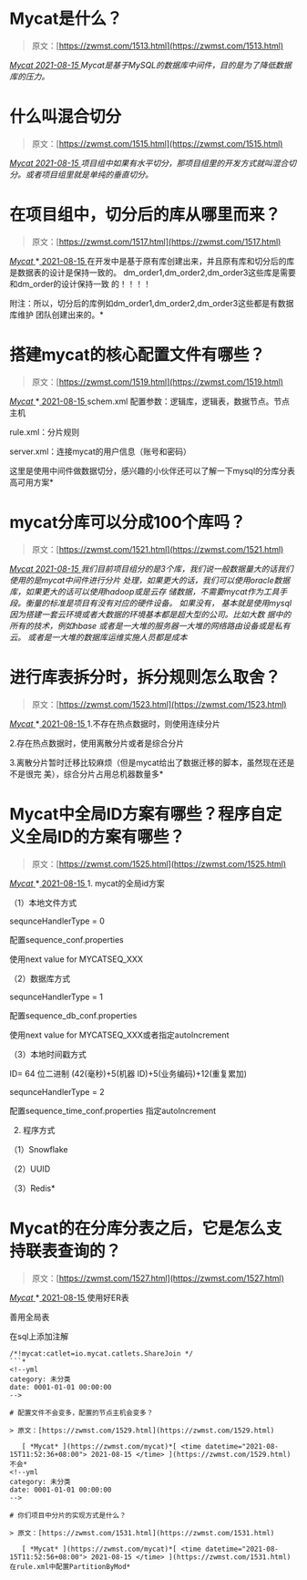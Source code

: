 <!--yml
category: 未分类
date: 0001-01-01 00:00:00
-->

# Mycat是什么？

> 原文：[https://zwmst.com/1513.html](https://zwmst.com/1513.html)

   [ *Mycat* ](https://zwmst.com/mycat)*[ <time datetime="2021-08-15T11:50:43+08:00"> 2021-08-15 </time> ](https://zwmst.com/1513.html)  Mycat是基于MySQL的数据库中间件，目的是为了降低数据库的压力。*
<!--yml
category: 未分类
date: 0001-01-01 00:00:00
-->

# 什么叫混合切分

> 原文：[https://zwmst.com/1515.html](https://zwmst.com/1515.html)

   [ *Mycat* ](https://zwmst.com/mycat)*[ <time datetime="2021-08-15T11:50:56+08:00"> 2021-08-15 </time> ](https://zwmst.com/1515.html)  项目组中如果有水平切分，那项目组里的开发方式就叫混合切分。或者项目组里就是单纯的垂直切分。*
<!--yml
category: 未分类
date: 0001-01-01 00:00:00
-->

# 在项目组中，切分后的库从哪里而来？

> 原文：[https://zwmst.com/1517.html](https://zwmst.com/1517.html)

   [ *Mycat* ](https://zwmst.com/mycat)*[ <time datetime="2021-08-15T11:51:08+08:00"> 2021-08-15 </time> ](https://zwmst.com/1517.html)  在开发中是基于原有库创建出来，并且原有库和切分后的库是数据表的设计是保持一致的。 dm_order1,dm_order2,dm_order3这些库是需要和dm_order的设计保持一致 的！！！！

附注：所以，切分后的库例如dm_order1,dm_order2,dm_order3这些都是有数据库维护 团队创建出来的。*
<!--yml
category: 未分类
date: 0001-01-01 00:00:00
-->

# 搭建mycat的核心配置文件有哪些？

> 原文：[https://zwmst.com/1519.html](https://zwmst.com/1519.html)

   [ *Mycat* ](https://zwmst.com/mycat)*[ <time datetime="2021-08-15T11:51:35+08:00"> 2021-08-15 </time> ](https://zwmst.com/1519.html)  schem.xml 配置参数：逻辑库，逻辑表，数据节点。节点主机

rule.xml：分片规则

server.xml：连接mycat的用户信息（账号和密码）

这里是使用中间件做数据切分，感兴趣的小伙伴还可以了解一下mysql的分库分表高可用方案*
<!--yml
category: 未分类
date: 0001-01-01 00:00:00
-->

# mycat分库可以分成100个库吗？

> 原文：[https://zwmst.com/1521.html](https://zwmst.com/1521.html)

   [ *Mycat* ](https://zwmst.com/mycat)*[ <time datetime="2021-08-15T11:51:48+08:00"> 2021-08-15 </time> ](https://zwmst.com/1521.html)  我们目前项目组分的是3个库，我们说一般数据量大的话我们使用的是mycat中间件进行分片 处理，如果更大的话，我们可以使用oracle数据库，如果更大的话可以使用hadoop或是云存 储数据，不需要mycat作为工具手段。衡量的标准是项目有没有对应的硬件设备。 如果没有， 基本就是使用mysql 因为搭建一套云环境或者大数据的环境基本都是超大型的公司。比如大数 据中的所有的技术，例如hbase 或者是一大堆的服务器一大堆的网络路由设备或是私有云。 或者是一大堆的数据库运维实施人员都是成本*
<!--yml
category: 未分类
date: 0001-01-01 00:00:00
-->

# 进行库表拆分时，拆分规则怎么取舍？

> 原文：[https://zwmst.com/1523.html](https://zwmst.com/1523.html)

   [ *Mycat* ](https://zwmst.com/mycat)*[ <time datetime="2021-08-15T11:52:00+08:00"> 2021-08-15 </time> ](https://zwmst.com/1523.html)  1.不存在热点数据时，则使用连续分片

2.存在热点数据时，使用离散分片或者是综合分片

3.离散分片暂时迁移比较麻烦（但是mycat给出了数据迁移的脚本，虽然现在还是不是很完 美），综合分片占用总机器数量多*
<!--yml
category: 未分类
date: 0001-01-01 00:00:00
-->

# Mycat中全局ID方案有哪些？程序自定义全局ID的方案有哪些？

> 原文：[https://zwmst.com/1525.html](https://zwmst.com/1525.html)

   [ *Mycat* ](https://zwmst.com/mycat)*[ <time datetime="2021-08-15T11:52:11+08:00"> 2021-08-15 </time> ](https://zwmst.com/1525.html)  1.  mycat的全局id方案

（1）本地文件方式

sequnceHandlerType = 0

配置sequence_conf.properties

使用next value for MYCATSEQ_XXX

（2）数据库方式

sequnceHandlerType = 1

配置sequence_db_conf.properties

使用next value for MYCATSEQ_XXX或者指定autoIncrement

（3）本地时间戳方式

ID= 64 位二进制 (42(毫秒)+5(机器 ID)+5(业务编码)+12(重复累加)

sequnceHandlerType = 2

配置sequence_time_conf.properties 指定autoIncrement

2.  程序方式

（1）Snowflake

（2）UUID

（3）Redis*
<!--yml
category: 未分类
date: 0001-01-01 00:00:00
-->

# Mycat的在分库分表之后，它是怎么支持联表查询的？

> 原文：[https://zwmst.com/1527.html](https://zwmst.com/1527.html)

   [ *Mycat* ](https://zwmst.com/mycat)*[ <time datetime="2021-08-15T11:52:24+08:00"> 2021-08-15 </time> ](https://zwmst.com/1527.html)  使用好ER表

善用全局表

在sql上添加注解

```
/*!mycat:catlet=io.mycat.catlets.ShareJoin */
```*
<!--yml
category: 未分类
date: 0001-01-01 00:00:00
-->

# 配置文件不会变多，配置的节点主机会变多？

> 原文：[https://zwmst.com/1529.html](https://zwmst.com/1529.html)

   [ *Mycat* ](https://zwmst.com/mycat)*[ <time datetime="2021-08-15T11:52:36+08:00"> 2021-08-15 </time> ](https://zwmst.com/1529.html)  不会*
<!--yml
category: 未分类
date: 0001-01-01 00:00:00
-->

# 你们项目中分片的实现方式是什么？

> 原文：[https://zwmst.com/1531.html](https://zwmst.com/1531.html)

   [ *Mycat* ](https://zwmst.com/mycat)*[ <time datetime="2021-08-15T11:52:56+08:00"> 2021-08-15 </time> ](https://zwmst.com/1531.html)  在rule.xml中配置PartitionByMod*